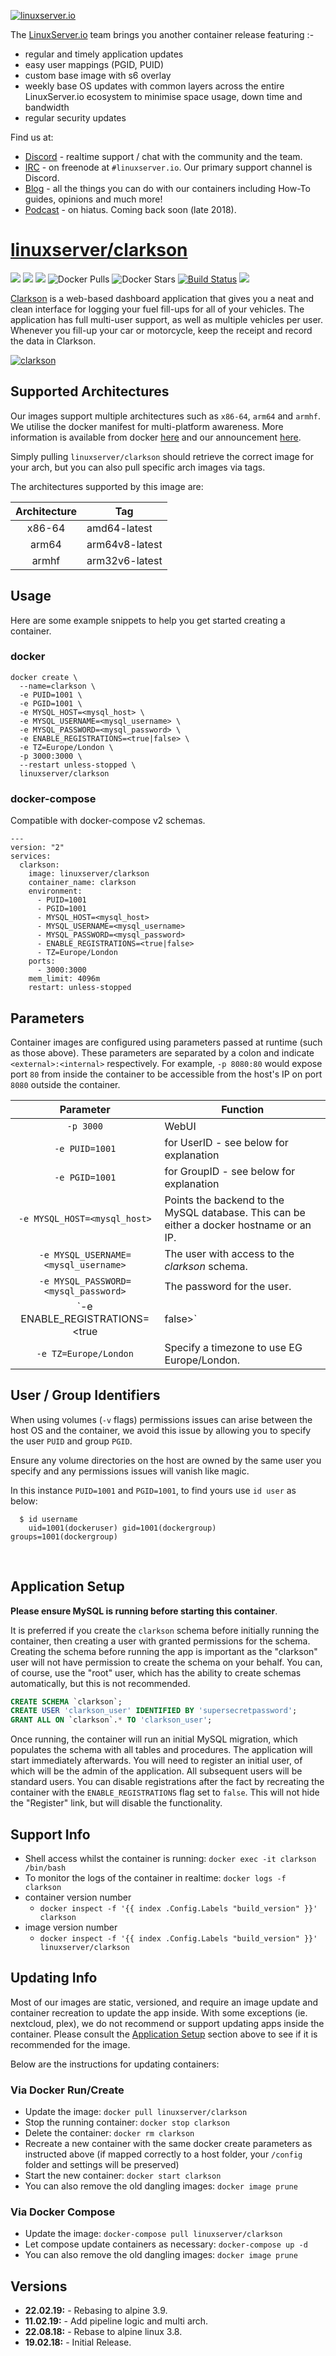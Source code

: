 [![linuxserver.io](https://raw.githubusercontent.com/linuxserver/docker-templates/master/linuxserver.io/img/linuxserver_medium.png)](https://linuxserver.io)

The [LinuxServer.io](https://linuxserver.io) team brings you another container release featuring :-

 * regular and timely application updates
 * easy user mappings (PGID, PUID)
 * custom base image with s6 overlay
 * weekly base OS updates with common layers across the entire LinuxServer.io ecosystem to minimise space usage, down time and bandwidth
 * regular security updates

Find us at:
* [Discord](https://discord.gg/YWrKVTn) - realtime support / chat with the community and the team.
* [IRC](https://irc.linuxserver.io) - on freenode at `#linuxserver.io`. Our primary support channel is Discord.
* [Blog](https://blog.linuxserver.io) - all the things you can do with our containers including How-To guides, opinions and much more!
* [Podcast](https://anchor.fm/linuxserverio) - on hiatus. Coming back soon (late 2018).

# [linuxserver/clarkson](https://github.com/linuxserver/docker-clarkson)
[![](https://img.shields.io/discord/354974912613449730.svg?logo=discord&label=LSIO%20Discord&style=flat-square)](https://discord.gg/YWrKVTn)
[![](https://images.microbadger.com/badges/version/linuxserver/clarkson.svg)](https://microbadger.com/images/linuxserver/clarkson "Get your own version badge on microbadger.com")
[![](https://images.microbadger.com/badges/image/linuxserver/clarkson.svg)](https://microbadger.com/images/linuxserver/clarkson "Get your own version badge on microbadger.com")
![Docker Pulls](https://img.shields.io/docker/pulls/linuxserver/clarkson.svg)
![Docker Stars](https://img.shields.io/docker/stars/linuxserver/clarkson.svg)
[![Build Status](https://ci.linuxserver.io/buildStatus/icon?job=Docker-Pipeline-Builders/docker-clarkson/master)](https://ci.linuxserver.io/job/Docker-Pipeline-Builders/job/docker-clarkson/job/master/)
[![](https://lsio-ci.ams3.digitaloceanspaces.com/linuxserver/clarkson/latest/badge.svg)](https://lsio-ci.ams3.digitaloceanspaces.com/linuxserver/clarkson/latest/index.html)

[Clarkson](https://github.com/linuxserver/Clarkson) is a web-based dashboard application that gives you a neat and clean interface for logging your fuel fill-ups for all of your vehicles. The application has full multi-user support, as well as multiple vehicles per user. Whenever you fill-up your car or motorcycle, keep the receipt and record the data in Clarkson.

[![clarkson](https://raw.githubusercontent.com/linuxserver/Clarkson/master/docs/dashboard.png)](https://github.com/linuxserver/Clarkson)

## Supported Architectures

Our images support multiple architectures such as `x86-64`, `arm64` and `armhf`. We utilise the docker manifest for multi-platform awareness. More information is available from docker [here](https://github.com/docker/distribution/blob/master/docs/spec/manifest-v2-2.md#manifest-list) and our announcement [here](https://blog.linuxserver.io/2019/02/21/the-lsio-pipeline-project/). 

Simply pulling `linuxserver/clarkson` should retrieve the correct image for your arch, but you can also pull specific arch images via tags.

The architectures supported by this image are:

| Architecture | Tag |
| :----: | --- |
| x86-64 | amd64-latest |
| arm64 | arm64v8-latest |
| armhf | arm32v6-latest |


## Usage

Here are some example snippets to help you get started creating a container.

### docker

```
docker create \
  --name=clarkson \
  -e PUID=1001 \
  -e PGID=1001 \
  -e MYSQL_HOST=<mysql_host> \
  -e MYSQL_USERNAME=<mysql_username> \
  -e MYSQL_PASSWORD=<mysql_password> \
  -e ENABLE_REGISTRATIONS=<true|false> \
  -e TZ=Europe/London \
  -p 3000:3000 \
  --restart unless-stopped \
  linuxserver/clarkson
```


### docker-compose

Compatible with docker-compose v2 schemas.

```
---
version: "2"
services:
  clarkson:
    image: linuxserver/clarkson
    container_name: clarkson
    environment:
      - PUID=1001
      - PGID=1001
      - MYSQL_HOST=<mysql_host>
      - MYSQL_USERNAME=<mysql_username>
      - MYSQL_PASSWORD=<mysql_password>
      - ENABLE_REGISTRATIONS=<true|false>
      - TZ=Europe/London
    ports:
      - 3000:3000
    mem_limit: 4096m
    restart: unless-stopped
```

## Parameters

Container images are configured using parameters passed at runtime (such as those above). These parameters are separated by a colon and indicate `<external>:<internal>` respectively. For example, `-p 8080:80` would expose port `80` from inside the container to be accessible from the host's IP on port `8080` outside the container.

| Parameter | Function |
| :----: | --- |
| `-p 3000` | WebUI |
| `-e PUID=1001` | for UserID - see below for explanation |
| `-e PGID=1001` | for GroupID - see below for explanation |
| `-e MYSQL_HOST=<mysql_host>` | Points the backend to the MySQL database. This can be either a docker hostname or an IP. |
| `-e MYSQL_USERNAME=<mysql_username>` | The user with access to the _clarkson_ schema. |
| `-e MYSQL_PASSWORD=<mysql_password>` | The password for the user. |
| `-e ENABLE_REGISTRATIONS=<true|false>` | **Defaults to _false_**. If set to _true_, allows new users to register. |
| `-e TZ=Europe/London` | Specify a timezone to use EG Europe/London. |

## User / Group Identifiers

When using volumes (`-v` flags) permissions issues can arise between the host OS and the container, we avoid this issue by allowing you to specify the user `PUID` and group `PGID`.

Ensure any volume directories on the host are owned by the same user you specify and any permissions issues will vanish like magic.

In this instance `PUID=1001` and `PGID=1001`, to find yours use `id user` as below:

```
  $ id username
    uid=1001(dockeruser) gid=1001(dockergroup) groups=1001(dockergroup)
```


&nbsp;
## Application Setup

**Please ensure MySQL is running before starting this container**.

It is preferred if you create the `clarkson` schema before initially running the container, then creating a user with granted permissions for the schema. Creating the schema before running the app is important as the "clarkson" user will not have permission to create the schema on your behalf. You can, of course, use the "root" user, which has the ability to create schemas automatically, but this is not recommended.

```sql
CREATE SCHEMA `clarkson`;
CREATE USER 'clarkson_user' IDENTIFIED BY 'supersecretpassword';
GRANT ALL ON `clarkson`.* TO 'clarkson_user';
```

Once running, the container will run an initial MySQL migration, which populates the schema with all tables and procedures. The application will start immediately afterwards. You will need to register an initial user, of which will be the admin of the application. All subsequent users will be standard users. You can disable registrations after the fact by recreating the container with the `ENABLE_REGISTRATIONS` flag set to `false`. This will not hide the "Register" link, but will disable the functionality.



## Support Info

* Shell access whilst the container is running: `docker exec -it clarkson /bin/bash`
* To monitor the logs of the container in realtime: `docker logs -f clarkson`
* container version number 
  * `docker inspect -f '{{ index .Config.Labels "build_version" }}' clarkson`
* image version number
  * `docker inspect -f '{{ index .Config.Labels "build_version" }}' linuxserver/clarkson`

## Updating Info

Most of our images are static, versioned, and require an image update and container recreation to update the app inside. With some exceptions (ie. nextcloud, plex), we do not recommend or support updating apps inside the container. Please consult the [Application Setup](#application-setup) section above to see if it is recommended for the image.  
  
Below are the instructions for updating containers:  
  
### Via Docker Run/Create
* Update the image: `docker pull linuxserver/clarkson`
* Stop the running container: `docker stop clarkson`
* Delete the container: `docker rm clarkson`
* Recreate a new container with the same docker create parameters as instructed above (if mapped correctly to a host folder, your `/config` folder and settings will be preserved)
* Start the new container: `docker start clarkson`
* You can also remove the old dangling images: `docker image prune`

### Via Docker Compose
* Update the image: `docker-compose pull linuxserver/clarkson`
* Let compose update containers as necessary: `docker-compose up -d`
* You can also remove the old dangling images: `docker image prune`

## Versions

* **22.02.19:** - Rebasing to alpine 3.9.
* **11.02.19:** - Add pipeline logic and multi arch.
* **22.08.18:** - Rebase to alpine linux 3.8.
* **19.02.18:** - Initial Release.
